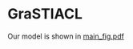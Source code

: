 # GraSTIACL
Our model is shown in [main_fig.pdf](https://github.com/user-attachments/files/16623326/main_fig.pdf)
